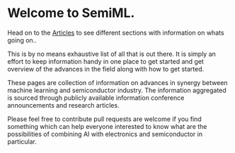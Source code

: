 # Welcome to **SemiML**.

Head on to the [Articles](./articles/intro.md) to see different sections with information on whats going on..

This is by no means exhaustive list of all that is out there. It is simply an effort to keep information
handy in one place to get started and get overview of the advances in the field along with how to get started.

These pages are collection of information on advances in synergy between machine learning and semiconductor industry. The information aggregated is sourced through publicly available information conference announcements and research articles.

Please feel free to contribute pull requests are welcome if you find something which can help everyone interested to know what are the possibilities of combining AI with electronics and semiconductor in particular.
